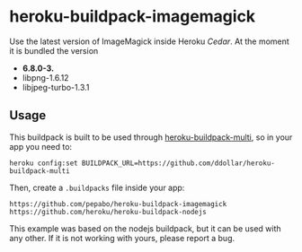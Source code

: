 heroku-buildpack-imagemagick
===========================

Use the latest version of ImageMagick inside Heroku _Cedar_.
At the moment it is bundled the version

* **6.8.0-3.**
* libpng-1.6.12
* libjpeg-turbo-1.3.1


## Usage

This buildpack is built to be used through 
[heroku-buildpack-multi](https://github.com/ddollar/heroku-buildpack-multi),
so in your app you need to:
```
heroku config:set BUILDPACK_URL=https://github.com/ddollar/heroku-buildpack-multi
```

Then, create a `.buildpacks` file inside your app:
```
https://github.com/pepabo/heroku-buildpack-imagemagick
https://github.com/heroku/heroku-buildpack-nodejs
```

This example was based on the nodejs buildpack, but it can be used with
any other.
If it is not working with yours, please report a bug.

